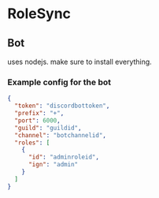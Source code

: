 # RoleSync

## Bot

uses nodejs. make sure to install everything.

### Example config for the bot

```json
{
  "token": "discordbottoken",
  "prefix": "+",
  "port": 6000,
  "guild": "guildid",
  "channel": "botchannelid",
  "roles": [
    {
      "id": "adminroleid",
      "ign": "admin"
    }
  ]
}
```
